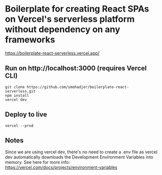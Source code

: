 # Boilerplate for creating React SPAs on Vercel's serverless platform without dependency on any frameworks

https://boilerplate-react-serverless.vercel.app/

## Run on http://localhost:3000 (requires Vercel CLI)
````
git clone https://github.com/smohadjer/boilerplate-react-serverless.git
npm install
vercel dev
````

## Deploy to live
````
vercel --prod
````

## Notes
Since we are using vercel dev, there's no need to create a .env file as vercel dev automatically downloads the Development Environment Variables into memory. See here for more info: https://vercel.com/docs/projects/environment-variables
